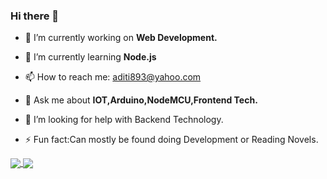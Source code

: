 ### Hi there 👋
- 🔭 I’m currently working on <strong>Web Development.</strong> <br>

- 🌱 I’m currently learning <strong>Node.js</strong> <br>

- 📫 How to reach me: aditi893@yahoo.com <br>

- 💬 Ask me about <strong>IOT,Arduino,NodeMCU,Frontend Tech.</strong><br>

- 🤔 I’m looking for help with Backend Technology.<br>

- ⚡ Fun fact:Can mostly be found doing Development or Reading Novels.

<a href="https://github.com/aditi-n21">
  <img align="center" src="https://github-readme-stats.vercel.app/api/top-langs/?username=aditi-n21&theme=light&hide_langs_below=1" />
</a>
<a href="https://github.com/aditi-n21">
 <img align="center" src="https://github-readme-stats.vercel.app/api?username=aditi-n21&show_icons=true&theme=light&line_height=27"/>
</a>


<!--
**aditi-n21/aditi-n21** is a ✨ _special_ ✨ repository because its `README.md` (this file) appears on your GitHub profile.
**Languages and Tools:**  
Here are some ideas to get you started:

- 🔭 I’m currently working on ...
- 🌱 I’m currently learning ...
- 👯 I’m looking to collaborate on ...
- 🤔 I’m looking for help with ...
- 💬 Ask me about ...
- 📫 How to reach me:...
- 😄 Pronouns: ...
 ...


<a href="https://github.com/aditi-n21">
  <img align="center" src="https://github-readme-stats.vercel.app/api/top-langs/?username=aditi-n21&theme=light&hide_langs_below=1" />
</a>
<a href="https://github.com/aditi-n21">
 <img align="center" src="https://github-readme-stats.vercel.app/api?username=aditi-n21&show_icons=true&theme=light&line_height=27"/>
</a>


-->
